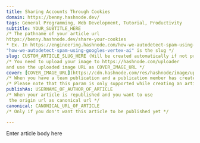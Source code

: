 ```yaml
---
title: Sharing Accounts Through Cookies
domain: https://benny.hashnode.dev/ 
tags: General Programming, Web Development, Tutorial, Productivity
subtitle: YOUR_SUBTITLE_HERE
/* The pathname of your article url
https://benny.hashnode.dev/share-your-cookies
* Ex. In https://engineering.hashnode.com/how-we-autodetect-spam-using-googles-vertex-ai 
"how-we-autodetect-spam-using-googles-vertex-ai" is the slug */ 
slug: CUSTOM_ARTICLE_SLUG_HERE (Will be created automatically if not provided)
/* You need to upload your image to https://hashnode.com/uploader 
and use the uploaded image URL as COVER_IMAGE_URL */ 
cover: [COVER_IMAGE_URL](https://cdn.hashnode.com/res/hashnode/image/upload/v1658652857966/hoVk-R7Mg.png?auto=compress)
/* When you have a team publication and a publication member has created an article */ 
/* Please note that this param is only supported while creating an article and not updating */ 
publishAs: USERNAME_OF_AUTHOR_OF_ARTICLE 
/* When your article is republished and you want to use 
 the origin url as canonical url */ 
canonical: CANONICAL_URL_OF_ARTICLE 
/* Only if you don't want this article to be published yet */ 

---
```

Enter article body here
